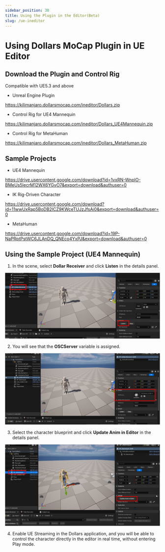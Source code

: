 ```yaml
---
sidebar_position: 30
title: Using the Plugin in the Editor(Beta)
slug: /ue-ineditor
---	
```

# Using Dollars MoCap Plugin in UE Editor

## Download the Plugin and Control Rig

Compatible with UE5.3 and above

- Unreal Engine Plugin

https://kilimanjaro.dollarsmocap.com/ineditor/Dollars.zip

- Control Rig for UE4 Mannequin

https://kilimanjaro.dollarsmocap.com/ineditor/Dollars_UE4Mannequin.zip

- Control Rig for MetaHuman

https://kilimanjaro.dollarsmocap.com/ineditor/Dollars_MetaHuman.zip

## Sample Projects

- UE4 Mannequin

https://drive.usercontent.google.com/download?id=1vxRN-WnplO-BMeUs5lecrM12WX6YGvO7&export=download&authuser=0

- IK Rig-Driven Character

https://drive.usercontent.google.com/download?id=11wwUxRap5BoDB2lCZ9KWceTUJzJfsAi0&export=download&authuser=0

- MetaHuman

https://drive.usercontent.google.com/download?id=19P-NaPRptPstWC6JLAnDQ_QNEco4YxPJ&export=download&authuser=0

## Using the Sample Project (UE4 Mannequin)

1. In the scene, select **Dollar Receiver** and click **Listen** in the details panel.

![](../../img/2025_06_06_20_22_05.png)

2. You will see that the **OSCServer** variable is assigned.

![](../../img/2025_06_06_20_24_15.png)

3. Select the character blueprint and click **Update Anim in Editor** in the details panel.

![](../../img/2025_06_06_20_25_12.png)

4. Enable UE Streaming in the Dollars application, and you will be able to control the character directly in the editor in real time, without entering Play mode.